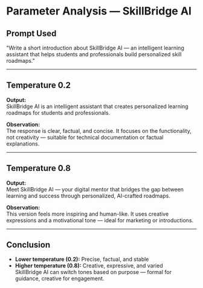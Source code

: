 # Parameter Analysis — SkillBridge AI

## Prompt Used
"Write a short introduction about SkillBridge AI — an intelligent learning assistant that helps students and professionals build personalized skill roadmaps."

---

## Temperature 0.2
**Output:**  
SkillBridge AI is an intelligent assistant that creates personalized learning roadmaps for students and professionals.

**Observation:**  
The response is clear, factual, and concise. It focuses on the functionality, not creativity — suitable for technical documentation or factual explanations.

---

## Temperature 0.8
**Output:**  
Meet SkillBridge AI — your digital mentor that bridges the gap between learning and success through personalized, AI-crafted roadmaps.

**Observation:**  
This version feels more inspiring and human-like. It uses creative expressions and a motivational tone — ideal for marketing or introductions.

---

## Conclusion
- **Lower temperature (0.2):** Precise, factual, and stable  
- **Higher temperature (0.8):** Creative, expressive, and varied  
SkillBridge AI can switch tones based on purpose — formal for guidance, creative for engagement.
